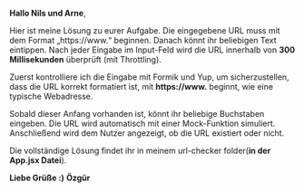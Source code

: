**Hallo Nils und Arne**,

Hier ist meine Lösung zu eurer Aufgabe.
Die eingegebene URL muss mit dem Format „https://www.“ beginnen. Danach könnt ihr beliebigen Text eintippen. Nach jeder Eingabe im Input-Feld wird die URL innerhalb von **300 Millisekunden** überprüft (mit Throttling).

Zuerst kontrolliere ich die Eingabe mit Formik und Yup, um sicherzustellen, dass die URL korrekt formatiert ist, mit **https://www.** beginnt, wie eine typische Webadresse.

Sobald dieser Anfang vorhanden ist, könnt ihr beliebige Buchstaben eingeben. Die URL wird automatisch mit einer Mock-Funktion simuliert. Anschließend wird dem Nutzer angezeigt, ob die URL existiert oder nicht.

Die vollständige Lösung findet ihr in meinem url-checker folder(**in der App.jsx Datei**).

**Liebe Grüße :)**
**Özgür**
